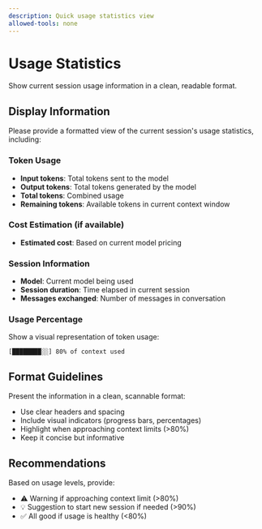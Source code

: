 ```yaml
---
description: Quick usage statistics view
allowed-tools: none
---
```


# Usage Statistics

Show current session usage information in a clean, readable format.

## Display Information

Please provide a formatted view of the current session's usage statistics, including:

### Token Usage
- **Input tokens**: Total tokens sent to the model
- **Output tokens**: Total tokens generated by the model
- **Total tokens**: Combined usage
- **Remaining tokens**: Available tokens in current context window

### Cost Estimation (if available)
- **Estimated cost**: Based on current model pricing

### Session Information
- **Model**: Current model being used
- **Session duration**: Time elapsed in current session
- **Messages exchanged**: Number of messages in conversation

### Usage Percentage
Show a visual representation of token usage:
```
[████████░░] 80% of context used
```

## Format Guidelines

Present the information in a clean, scannable format:
- Use clear headers and spacing
- Include visual indicators (progress bars, percentages)
- Highlight when approaching context limits (>80%)
- Keep it concise but informative

## Recommendations

Based on usage levels, provide:
- ⚠️ Warning if approaching context limit (>80%)
- 💡 Suggestion to start new session if needed (>90%)
- ✅ All good if usage is healthy (<80%)
